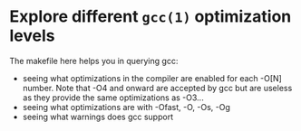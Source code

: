 # Explore different `gcc(1)` optimization levels

The makefile here helps you in querying gcc:
* seeing what optimizations in the compiler are enabled for each -O[N] number.
Note that -O4 and onward are accepted by gcc but are useless as they provide the same optimizations as -O3...
* seeing what optimizations are with -Ofast, -O, -Os, -Og
* seeing what warnings does gcc support
